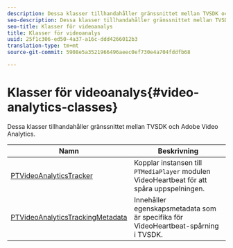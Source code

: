 ```yaml
---
description: Dessa klasser tillhandahåller gränssnittet mellan TVSDK och Adobe Video Analytics.
seo-description: Dessa klasser tillhandahåller gränssnittet mellan TVSDK och Adobe Video Analytics.
seo-title: Klasser för videoanalys
title: Klasser för videoanalys
uuid: 25f1c306-ed50-4a37-a16c-ddd4266012b3
translation-type: tm+mt
source-git-commit: 5908e5a3521966496aeec0ef730e4a704fddfb68

---
```



# Klasser för videoanalys{#video-analytics-classes}

Dessa klasser tillhandahåller gränssnittet mellan TVSDK och Adobe Video Analytics.

| Namn | Beskrivning |
|---|---|
| [PTVideoAnalyticsTracker](https://help.adobe.com/en_US/primetime/api/psdk/vhl_tvsdk_ios/Classes/PTVideoAnalyticsTracker.html) | Kopplar instansen till `PTMediaPlayer` modulen VideoHeartbeat för att spåra uppspelningen. |
| [PTVideoAnalyticsTrackingMetadata](https://help.adobe.com/en_US/primetime/api/psdk/vhl_tvsdk_ios/Classes/PTVideoAnalyticsTrackingMetadata.html) | Innehåller egenskapsmetadata som är specifika för VideoHeartbeat-spårning i TVSDK. |